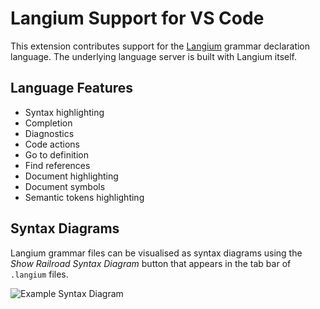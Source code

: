 # Langium Support for VS Code

This extension contributes support for the [Langium](https://langium.org) grammar declaration language. The underlying language server is built with Langium itself.

## Language Features

 * Syntax highlighting
 * Completion
 * Diagnostics
 * Code actions
 * Go to definition
 * Find references
 * Document highlighting
 * Document symbols
 * Semantic tokens highlighting

## Syntax Diagrams

Langium grammar files can be visualised as syntax diagrams using the *Show Railroad Syntax Diagram* button that appears in the tab bar of `.langium` files.

![Example Syntax Diagram](https://github.com/langium/langium/assets/4377073/fe50828b-2a2a-474e-b065-8a05b3ce23cf)

